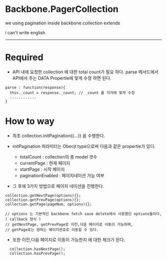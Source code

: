 # Backbone.PagerCollection
we using pagination inside backbone.collection extends

i can't write english

----------------------------------------------

# Required
- API 내에 요청한 collection 에 대한 total count가 필요 하다. parse 메서드에서 API에서 주는 DATA Propertie에 맞게 수정 하면 된다.
````
parse : function(response){
  this._count = response._count; // _count 를 각자에 맞게 수정
  ............
}
````

# How to way
- 최초 collection.initPagination({...}) 을 수행한다.
- initPagination 파라미터는 Obecjt type으로써 다음과 같은 propertie가 있다.
  * totalCount : collection의 총 model 갯수
  * currentPage : 현재 페이지
  * startPage : 시작 페이지
  * paginationEnabled : 페이지네이션 가능 여부 

- 그 후에 3가지 방법으로 페이지 네이션을 진행한다.
````
collection.getNextPage(options){};
collection.getPrevPage(options){};
collection.getPage(pageNum, options){};

// options 는 기본적인 backbone fetch save delete에서 사용했던 options들이다, ( callback 형식 )
// getNextPage, getPrevPage로 이전,다음 페이지로 이동이 가능하며, 
// getPage로는 원하는 페이지번호로 이동할 수 있다.
````

- 또한 이전,다음 페이지로 이동이 가능한지 에 대한 체크가 된다.

````
  collection.hasNextPage();
  collection.hasPrevPage();
````
